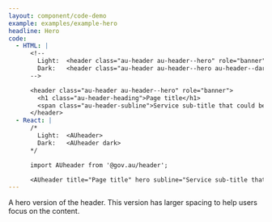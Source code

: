 ```yaml
---
layout: component/code-demo
example: examples/example-hero
headline: Hero
code:
  - HTML: |
      <!--
        Light:  <header class="au-header au-header--hero" role="banner">
        Dark:   <header class="au-header au-header--hero au-header--dark" role="banner">
      -->

      <header class="au-header au-header--hero" role="banner">
        <h1 class="au-header-heading">Page title</h1>
        <span class="au-header-subline">Service sub-title that could be a little longer</span>
      </header>
  - React: |
      /*
        Light:  <AUheader>
        Dark:   <AUheader dark>
      */

      import AUheader from '@gov.au/header';

      <AUheader title="Page title" hero subline="Service sub-title that could be a little longer" />
---
```


A hero version of the header. This version has larger spacing to help users focus on the content.
